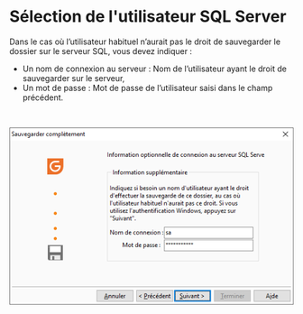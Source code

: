 # Sélection de l'utilisateur SQL Server

Dans le cas où l’utilisateur habituel n’aurait pas le droit de sauvegarder 
 le dossier sur le serveur SQL, vous devez indiquer :


* Un nom de connexion au serveur 
 : Nom de l’utilisateur ayant le droit de sauvegarder sur le serveur,
* Un mot de passe : Mot de passe 
 de l’utilisateur saisi dans le champ précédent.


 


![](../assets/images/SauvegardeComplete/UtilisateurSQLServer.png)


